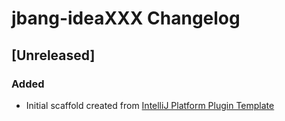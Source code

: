 <!-- Keep a Changelog guide -> https://keepachangelog.com -->

# jbang-ideaXXX Changelog

## [Unreleased]
### Added
- Initial scaffold created from [IntelliJ Platform Plugin Template](https://github.com/JetBrains/intellij-platform-plugin-template)
